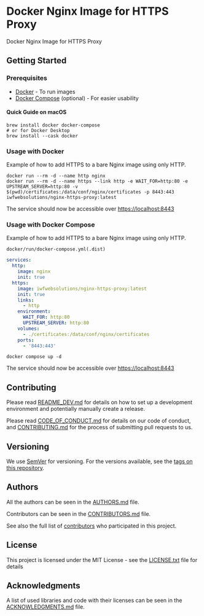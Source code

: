 # Docker Nginx Image for HTTPS Proxy

Docker Nginx Image for HTTPS Proxy

## Getting Started

### Prerequisites

* [Docker](https://docs.docker.com/engine/install/) - To run images
* [Docker Compose](https://docs.docker.com/compose/install/) (optional) - For easier usability

#### Quick Guide on macOS

```shell
brew install docker docker-compose
# or for Docker Desktop
brew install --cask docker
```

### Usage with Docker

Example of how to add HTTPS to a bare Nginx image using only HTTP.

```shell
docker run --rm -d --name http nginx
docker run --rm -d --name https --link http -e WAIT_FOR=http:80 -e UPSTREAM_SERVER=http:80 -v $(pwd)/certificates:/data/conf/nginx/certificates -p 8443:443 iwfwebsolutions/nginx-https-proxy:latest
```

The service should now be accessible over [https://localhost:8443](https://localhost:8443)

### Usage with Docker Compose

Example of how to add HTTPS to a bare Nginx image using only HTTP.

`docker/run/docker-compose.yml(.dist)`

```yaml
services:
  http:
    image: nginx
    init: true
  https:
    image: iwfwebsolutions/nginx-https-proxy:latest
    init: true
    links:
      - http
    environment:
      WAIT_FOR: http:80
      UPSTREAM_SERVER: http:80
    volumes:
      - ./certificates:/data/conf/nginx/certificates
    ports:
      - '8443:443'
```

```shell
docker compose up -d
```

The service should now be accessible over [https://localhost:8443](https://localhost:8443)

## Contributing

Please read [README_DEV.md](README_DEV.md) for details on how to set up a development environment and potentially manually create a release.

Please read [CODE_OF_CONDUCT.md](CODE_OF_CONDUCT.md) for details on our code of conduct, and [CONTRIBUTING.md](CONTRIBUTING.md) for the process of submitting pull requests to us.

## Versioning

We use [SemVer](http://semver.org/) for versioning. For the versions available, see the [tags on this repository][gh-tags].

## Authors

All the authors can be seen in the [AUTHORS.md](AUTHORS.md) file.

Contributors can be seen in the [CONTRIBUTORS.md](CONTRIBUTORS.md) file.

See also the full list of [contributors][gh-contributors] who participated in this project.

## License

This project is licensed under the MIT License - see the [LICENSE.txt](LICENSE.txt) file for details

## Acknowledgments

A list of used libraries and code with their licenses can be seen in the [ACKNOWLEDGMENTS.md](ACKNOWLEDGMENTS.md) file.

[gh-tags]: https://github.com/iwf-web/nginx-https-proxy/tags
[gh-contributors]: https://github.com/iwf-web/nginx-https-proxy/contributors
